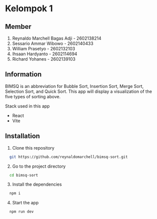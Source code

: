 # Kelompok 1

## Member

1. Reynaldo Marchell Bagas Adji - 2602138214
2. Sessario Ammar Wibowo - 2602140433
3. William Prasetyo - 2602132103
4. Ihsaan Hardyanto - 2602114694
5. Richard Yohanes - 2602139103

## Information

BIMSQ is an abbreviation for Bubble Sort, Insertion Sort, Merge Sort, Selection Sort, and Quick Sort. This app will display a visualization of the five types of sorting above.

Stack used in this app

- React
- Vite

## Installation

1. Clone this repository

```bash
  git https://github.com/reynaldomarchell/bimsq-sort.git
```

2.  Go to the project directory

```bash
  cd bimsq-sort
```

3. Install the dependencies

```bash
  npm i
```

4. Start the app

```bash
  npm run dev
```
